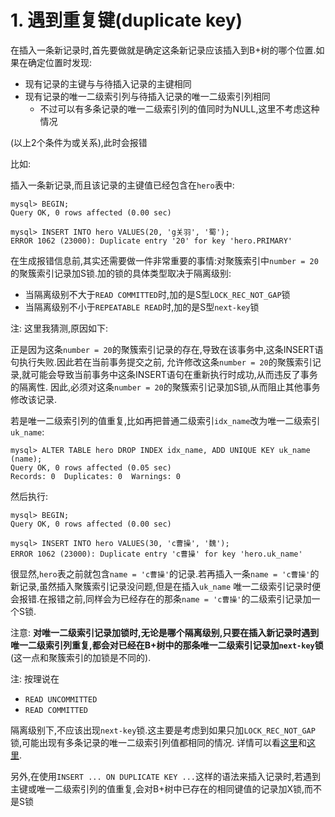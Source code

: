 # 1. 遇到重复键(duplicate key)

在插入一条新记录时,首先要做就是确定这条新记录应该插入到B+树的哪个位置.如果在确定位置时发现:

- 现有记录的主键与与待插入记录的主键相同
- 现有记录的唯一二级索引列与待插入记录的唯一二级索引列相同
  - 不过可以有多条记录的唯一二级索引列的值同时为NULL,这里不考虑这种情况

(以上2个条件为或关系),此时会报错

比如:

插入一条新记录,而且该记录的主键值已经包含在`hero`表中:

```
mysql> BEGIN;
Query OK, 0 rows affected (0.00 sec)

mysql> INSERT INTO hero VALUES(20, 'g关羽', '蜀');
ERROR 1062 (23000): Duplicate entry '20' for key 'hero.PRIMARY'
```

在生成报错信息前,其实还需要做一件非常重要的事情:对聚簇索引中`number = 20`的聚簇索引记录加S锁.加的锁的具体类型取决于隔离级别:

- 当隔离级别不大于`READ COMMITTED`时,加的是S型`LOCK_REC_NOT_GAP`锁
- 当隔离级别不小于`REPEATABLE READ`时,加的是S型`next-key`锁

注: 这里我猜测,原因如下:

正是因为这条`number = 20`的聚簇索引记录的存在,导致在该事务中,这条INSERT语句执行失败.因此若在当前事务提交之前,
允许修改这条`number = 20`的聚簇索引记录,就可能会导致当前事务中这条INSERT语句在重新执行时成功,从而违反了事务的隔离性.
因此,必须对这条`number = 20`的聚簇索引记录加S锁,从而阻止其他事务修改该记录.

若是唯一二级索引列的值重复,比如再把普通二级索引`idx_name`改为唯一二级索引`uk_name`:

```
mysql> ALTER TABLE hero DROP INDEX idx_name, ADD UNIQUE KEY uk_name (name);
Query OK, 0 rows affected (0.05 sec)
Records: 0  Duplicates: 0  Warnings: 0
```

然后执行:

```
mysql> BEGIN;
Query OK, 0 rows affected (0.00 sec)

mysql> INSERT INTO hero VALUES(30, 'c曹操', '魏');
ERROR 1062 (23000): Duplicate entry 'c曹操' for key 'hero.uk_name'
```

很显然,`hero`表之前就包含`name = 'c曹操'`的记录.若再插入一条`name = 'c曹操'`的新记录,虽然插入聚簇索引记录没问题,但是在插入`uk_name`
唯一二级索引记录时便会报错.在报错之前,同样会为已经存在的那条`name = 'c曹操'`的二级索引记录加一个S锁.

注意: **对唯一二级索引记录加锁时,无论是哪个隔离级别,只要在插入新记录时遇到唯一二级索引列重复,都会对已经在B+树中的那条唯一二级索引记录加`next-key`锁**
(这一点和聚簇索引的加锁是不同的).

注: 按理说在

- `READ UNCOMMITTED`
- `READ COMMITTED`

隔离级别下,不应该出现`next-key`锁.这主要是考虑到如果只加`LOCK_REC_NOT_GAP`锁,可能出现有多条记录的唯一二级索引列值都相同的情况.
详情可以看[这里](https://bugs.mysql.com/bug.php?id=68021)和[这里](https://bugs.mysql.com/bug.php?id=73170).

另外,在使用`INSERT ... ON DUPLICATE KEY ...`这样的语法来插入记录时,若遇到主键或唯一二级索引列的值重复,会对B+树中已存在的相同键值的记录加X锁,而不是S锁
